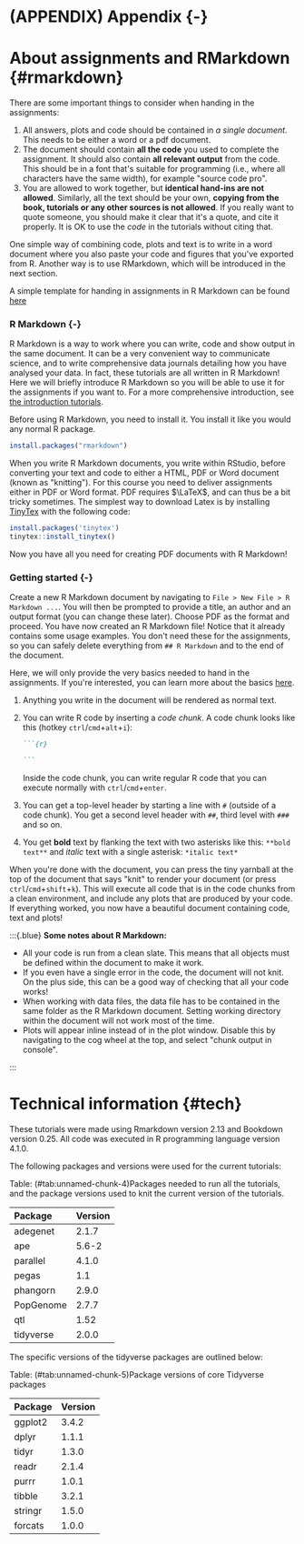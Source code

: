 # (APPENDIX) Appendix {-}

# About assignments and RMarkdown {#rmarkdown}

There are some important things to consider when handing in the assignments:

1. All answers, plots and code should be contained in _a single document_. This needs to be either a word or a pdf document.
2. The document should contain **all the code** you used to complete the assignment. It should also contain **all relevant output** from the code. This should be in a font that's suitable for programming (i.e., where all characters have the same width), for example "source code pro".
3. You are allowed to work together, but **identical hand-ins are not allowed**. Similarly, all the text should be your own, **copying from the book, tutorials or any other sources is not allowed**. If you really want to quote someone, you should make it clear that it's a quote, and cite it properly. It is OK to use the *code* in the tutorials without citing that.

One simple way of combining code, plots and text is to write in a word document where you also paste your code and figures that you've exported from R. Another way is to use RMarkdown, which will be introduced in the next section.

A simple template for handing in assignments in R Markdown can be found [here](https://BIOS1140.github.io/data/assignment_template.Rmd)

### R Markdown {-}

R Markdown is a way to work where you can write, code and show output in the same document. It can be a very convenient way to communicate science, and to write comprehensive data journals detailing how you have analysed your data. In fact, these tutorials are all written in R Markdown! Here we will briefly introduce R Markdown so you will be able to use it for the assignments if you want to. For a more comprehensive introduction, see [the introduction tutorials](https://rmarkdown.rstudio.com/lesson-1.html).

Before using R Markdown, you need to install it. You install it like you would any normal R package.


```r
install.packages("rmarkdown")
```

When you write R Markdown documents, you write within RStudio, before converting your text and code to either a HTML, PDF or Word document (known as "knitting"). For this course you need to deliver assignments either in PDF or Word format. PDF requires $\LaTeX$, and can thus be a bit tricky sometimes. The simplest way to download Latex is by installing [TinyTex](https://yihui.org/tinytex/) with the following code:


```r
install.packages('tinytex')
tinytex::install_tinytex()
```

Now you have all you need for creating PDF documents with R Markdown!

### Getting started {-}

Create a new R Markdown document by navigating to `File > New File > R Markdown ...`. You will then be prompted to provide a title, an author and an output format (you can change these later). Choose PDF as the format and proceed. You have now created an R Markdown file! Notice that it already contains some usage examples. You don't need these for the assignments, so you can safely delete everything from `## R Markdown` and to the end of the document.

Here, we will only provide the very basics needed to hand in the assignments. If you're interested, you can learn more about the basics [here](https://bookdown.org/yihui/rmarkdown-cookbook/basics.html).

1. Anything you write in the document will be rendered as normal text.

2. You can write R code by inserting a _code chunk_. A code chunk looks like this (hotkey `ctrl`/`cmd`+`alt`+`i`):

    ````markdown
    ```{r}
    
    ```
    ````
    
    Inside the code chunk, you can write regular R code that you can execute normally with `ctrl`/`cmd`+`enter`.

3. You can get a top-level header by starting a line with `#` (outside of a code chunk). You get a second level header with `##`, third level with `###` and so on.

4. You get **bold** text by flanking the text with two asterisks like this: `**bold text**` and *italic* text with a single asterisk: `*italic text*`

When you're done with the document, you can press the tiny yarnball at the top of the document that says "knit" to render your document (or press `ctrl`/`cmd`+`shift`+`k`). This will execute all code that is in the code chunks from a clean environment, and include any plots that are produced by your code. If everything worked, you now have a beautiful document containing code, text and plots!

:::{.blue}
**Some notes about R Markdown:**

* All your code is run from a clean slate. This means that all objects must be defined within the document to make it work.
* If you even have a single error in the code, the document will not knit. On the plus side, this can be a good way of checking that all your code works!
* When working with data files, the data file has to be contained in the same folder as the R Markdown document. Setting working directory within the document will not work most of the time.
* Plots will appear inline instead of in the plot window. Disable this by navigating to the cog wheel at the top, and select "chunk output in console".

:::

# Technical information {#tech}



These tutorials were made using Rmarkdown version 2.13 and Bookdown version 0.25. All code was executed in R programming language version 4.1.0.

The following packages and versions were used for the current tutorials:


Table: (\#tab:unnamed-chunk-4)Packages needed to run all the tutorials, and the package versions used to knit the current version of the tutorials.

|Package   |Version |
|:---------|:-------|
|adegenet  |2.1.7   |
|ape       |5.6-2   |
|parallel  |4.1.0   |
|pegas     |1.1     |
|phangorn  |2.9.0   |
|PopGenome |2.7.7   |
|qtl       |1.52    |
|tidyverse |2.0.0   |

The specific versions of the tidyverse packages are outlined below:


Table: (\#tab:unnamed-chunk-5)Package versions of core Tidyverse packages

|Package |Version |
|:-------|:-------|
|ggplot2 |3.4.2   |
|dplyr   |1.1.1   |
|tidyr   |1.3.0   |
|readr   |2.1.4   |
|purrr   |1.0.1   |
|tibble  |3.2.1   |
|stringr |1.5.0   |
|forcats |1.0.0   |

